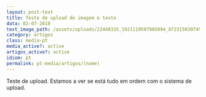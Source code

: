 ```yaml
---
layout: post-text
title: Teste de upload de imagem e texto
data: 02-07-2018
text_image_path: /assets/uploads/22448335_1921119597905094_872315030749448860_n.jpg
category: artigos
class: media-pt
media_active?: active
artigos_active?: active
idiom: pt
permalink: pt-media/artigos/(nome)
---
```

Teste de upload. Estamos a ver se está tudo em ordem com o sistema de upload.
